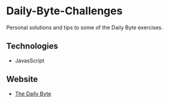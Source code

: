 # Daily-Byte-Challenges

Personal solutions and tips to some of the Daily Byte exercises.

## Technologies
<ul>
  <li>JavasScript</li>
</ul>

## Website
  <ul>
    <li>
        <a href="https://thedailybyte.dev/">The Daily Byte</a>
    </li>
</ul>

